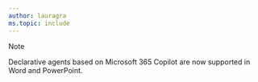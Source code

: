 ```yaml
---
author: lauragra
ms.topic: include
---
```


> [!NOTE]
>
> Declarative agents based on Microsoft 365 Copilot are now supported in Word and PowerPoint.